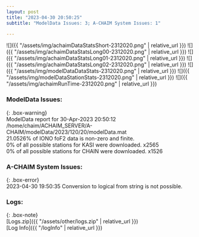 ```yaml
---
layout: post
title: "2023-04-30 20:50:25"
subtitle: "ModelData Issues: 3; A-CHAIM System Issues: 1"

---
```


![]({{ "/assets/img/achaimDataStatsShort-2312020.png" | relative_url }})
![]({{ "/assets/img/achaimDataStatsLong00-2312020.png" | relative_url }})
![]({{ "/assets/img/achaimDataStatsLong01-2312020.png" | relative_url }})
![]({{ "/assets/img/achaimDataStatsLong02-2312020.png" | relative_url }})
![]({{ "/assets/img/modelDataDataStats-2312020.png" | relative_url }})
![]({{ "/assets/img/modelDataStationStats-2312020.png" | relative_url }})
![]({{ "/assets/img/achaimRunTime-2312020.png" | relative_url }})


### ModelData Issues:  
  
{: .box-warning}  
 ModelData report for 30-Apr-2023 20:50:12   
 /home/chaim/ACHAIM_SERVER/A-CHAIM/modelData/2023/120/20/modelData.mat   
 21.0526% of IONO foF2 data is non-zero and finite.   
 0% of all possible stations for KASI were downloaded. x2565   
 0% of all possible stations for CHAIN were downloaded. x1526   
  
### A-CHAIM System Issues:  
  
{: .box-error}  
2023-04-30 19:50:35 Conversion to logical from string is not possible.  

### Logs:  
  
{: .box-note}  
[Logs.zip]({{ "/assets/other/logs.zip" | relative_url }})  
[Log Info]({{ "/logInfo" | relative_url }})  
